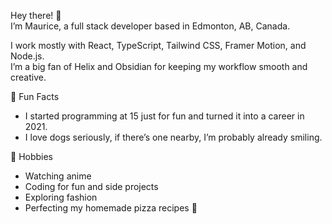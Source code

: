 Hey there! 👋  
I’m Maurice, a full stack developer based in Edmonton, AB, Canada.

I work mostly with React, TypeScript, Tailwind CSS, Framer Motion, and Node.js.  
I’m a big fan of Helix and Obsidian for keeping my workflow smooth and creative.

🌟 Fun Facts
- I started programming at 15 just for fun and turned it into a career in 2021.
- I love dogs seriously, if there’s one nearby, I’m probably already smiling.

🎨 Hobbies
- Watching anime
- Coding for fun and side projects
- Exploring fashion
- Perfecting my homemade pizza recipes 🍕
